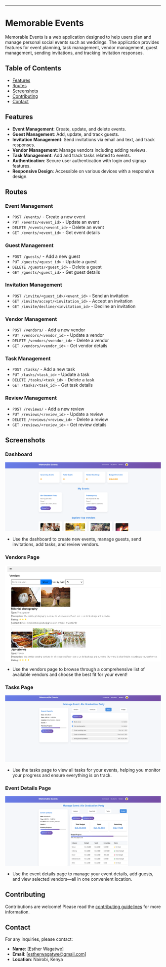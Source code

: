 ---

# Memorable Events

Memorable Events is a web application designed to help users plan and manage personal social events such as weddings. The application provides features for event planning, task management, vendor management, guest management, sending invitations, and tracking invitation responses.

## Table of Contents

- [Features](#features)
- [Routes](#routes)
- [Screenshots](#screenshots)
- [Contributing](#contributing)
- [Contact](#contact)

## Features

- **Event Management**: Create, update, and delete events.
- **Guest Management**: Add, update, and track guests.
- **Invitation Management**: Send invitations via email and text, and track responses.
- **Vendor Management**: Manage vendors including adding reviews.
- **Task Management**: Add and track tasks related to events.
- **Authentication**: Secure user authentication with login and signup features.
- **Responsive Design**: Accessible on various devices with a responsive design.

## Routes

### Event Management

- `POST /events/` - Create a new event
- `PUT /events/<event_id>` - Update an event
- `DELETE /events/<event_id>` - Delete an event
- `GET /events/<event_id>` - Get event details

### Guest Management

- `POST /guests/` - Add a new guest
- `PUT /guests/<guest_id>` - Update a guest
- `DELETE /guests/<guest_id>` - Delete a guest
- `GET /guests/<guest_id>` - Get guest details

### Invitation Management

- `POST /invite/<guest_id>/<event_id>` - Send an invitation
- `GET /invite/accept/<invitation_id>` - Accept an invitation
- `GET /invite/decline/<invitation_id>` - Decline an invitation

### Vendor Management

- `POST /vendors/` - Add a new vendor
- `PUT /vendors/<vendor_id>` - Update a vendor
- `DELETE /vendors/<vendor_id>` - Delete a vendor
- `GET /vendors/<vendor_id>` - Get vendor details

### Task Management

- `POST /tasks/` - Add a new task
- `PUT /tasks/<task_id>` - Update a task
- `DELETE /tasks/<task_id>` - Delete a task
- `GET /tasks/<task_id>` - Get task details

### Review Management

- `POST /reviews/` - Add a new review
- `PUT /reviews/<review_id>` - Update a review
- `DELETE /reviews/<review_id>` - Delete a review
- `GET /reviews/<review_id>` - Get review details

## Screenshots

### Dashboard
![Dashboard](static/images/dashboard_screenshot.png)
- Use the dashboard to create new events, manage guests, send invitations, add tasks, and review vendors.

### Vendors Page
![Vendors Page](static/images/vendors_screenshot.png)
- Use the vendors page to browse through a comprehensive list of available vendors and choose the best fit for your event!

### Tasks Page
![Tasks Page](static/images/tasks_screenshot.png)
- Use the tasks page to view all tasks for your events, helping you monitor your progress and ensure everything is on track.

### Event Details Page
![Event Details Page](static/images/event_details_screenshot.png)
- Use the event details page to manage your event details, add guests, and view selected vendors—all in one convenient location.

## Contributing

Contributions are welcome! Please read the [contributing guidelines](CONTRIBUTING.md) for more information.

## Contact

For any inquiries, please contact:
- **Name**: [Esther Wagatwe]
- **Email**: [estherwagatwe@gmail.com]
- **Location**: Nairobi, Kenya